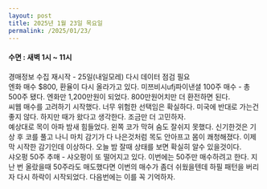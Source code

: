```yaml
---
layout: post
title: 2025년 1월 23일 목요일
permalink: /2025/01/23/
---
```

#### 수면 : 새벽 1시 ~ 11시<br/>
경매정보 수집 재시작 - 25일(내일모레) 다시 데이터 점검 필요<br/>
엔화 매수 $800, 환율이 다시 올라가고 있다. 미쯔비시ufj파이낸셜 100주 매수 - 총 500주 됐다. 엔화만 1,200만원이 되었다. 800만원어치만 더 환전하면 된다.<br/>
씨웹 매수를 고려하기 시작했다. 너무 위험한 선택임은 확실하다. 미국에 반대로 가는건 좋지 않다. 하지만 때가 왔다고 생각한다. 조금만 더 고민하자.<br/>
예상대로 목이 아파 밤새 힘들었다. 왼쪽 코가 막혀 숨도 잘쉬지 못했다. 신기한것은 기상 후 코를 풀고 나니 마치 감기가 다 나은것처럼 목도 안아프고 몸이 쾌청해졌다. 이제 막 시작한 감기인데 이상하다. 오늘 밤 잘때 상태를 보면 확실히 알수 있을것이다.<br/>
샤오펑 50주 추매 - 샤오펑이 또 떨어지고 있다. 이번에는 50주만 매수하려고 한다. 지난 번 올랐을때 50주라도 매도했다면 이번의 매수가 좀더 쉬웠을텐데 하필 패턴을 버리자 다시 하락이 시작되었다. 다음번에는 이를 꼭 기억하자.